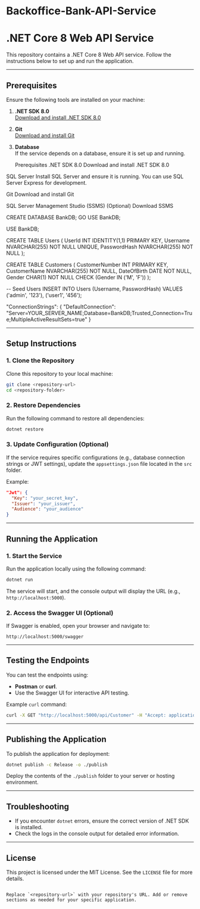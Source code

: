 # Backoffice-Bank-API-Service

# .NET Core 8 Web API Service

This repository contains a .NET Core 8 Web API service. Follow the instructions below to set up and run the application.

---

## Prerequisites

Ensure the following tools are installed on your machine:

1. **.NET SDK 8.0**  
   [Download and install .NET SDK 8.0](https://dotnet.microsoft.com/download)

2. **Git**  
   [Download and install Git](https://git-scm.com/)

3. **Database**  
   If the service depends on a database, ensure it is set up and running.

   Prerequisites
.NET SDK 8.0
Download and install .NET SDK 8.0

SQL Server
Install SQL Server and ensure it is running. You can use SQL Server Express for development.

Git
Download and install Git

SQL Server Management Studio (SSMS) (Optional)
Download SSMS

CREATE DATABASE BankDB;
GO
USE BankDB;

USE BankDB;

CREATE TABLE Users (
    UserId INT IDENTITY(1,1) PRIMARY KEY,
    Username NVARCHAR(255) NOT NULL UNIQUE,
    PasswordHash NVARCHAR(255) NOT NULL
);

CREATE TABLE Customers (
    CustomerNumber INT PRIMARY KEY,
    CustomerName NVARCHAR(255) NOT NULL,
    DateOfBirth DATE NOT NULL,
    Gender CHAR(1) NOT NULL CHECK (Gender IN ('M', 'F'))
);

-- Seed Users
INSERT INTO Users (Username, PasswordHash)
VALUES 
('admin', '123'),
('user1', '456');

"ConnectionStrings": {
  "DefaultConnection": "Server=YOUR_SERVER_NAME;Database=BankDB;Trusted_Connection=True;MultipleActiveResultSets=true"
}


---

## Setup Instructions

### 1. Clone the Repository
Clone this repository to your local machine:

```bash
git clone <repository-url>
cd <repository-folder>
```

### 2. Restore Dependencies
Run the following command to restore all dependencies:

```bash
dotnet restore
```

### 3. Update Configuration (Optional)
If the service requires specific configurations (e.g., database connection strings or JWT settings), update the `appsettings.json` file located in the `src` folder.

Example:
```json
"Jwt": {
  "Key": "your_secret_key",
  "Issuer": "your_issuer",
  "Audience": "your_audience"
}
```

---

## Running the Application

### 1. Start the Service
Run the application locally using the following command:

```bash
dotnet run
```

The service will start, and the console output will display the URL (e.g., `http://localhost:5000`).

### 2. Access the Swagger UI (Optional)
If Swagger is enabled, open your browser and navigate to:

```
http://localhost:5000/swagger
```

---

## Testing the Endpoints
You can test the endpoints using:
- **Postman** or **curl**.
- Use the Swagger UI for interactive API testing.

Example `curl` command:
```bash
curl -X GET "http://localhost:5000/api/Customer" -H "Accept: application/json"
```

---

## Publishing the Application
To publish the application for deployment:

```bash
dotnet publish -c Release -o ./publish
```

Deploy the contents of the `./publish` folder to your server or hosting environment.

---

## Troubleshooting
- If you encounter `dotnet` errors, ensure the correct version of .NET SDK is installed.
- Check the logs in the console output for detailed error information.

---

## License
This project is licensed under the MIT License. See the `LICENSE` file for more details.
```

Replace `<repository-url>` with your repository's URL. Add or remove sections as needed for your specific application.
